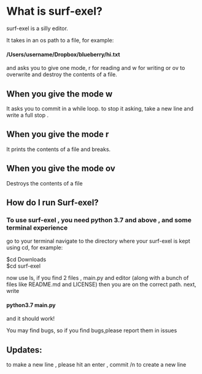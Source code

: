 # What is surf-exel?

surf-exel is a silly editor.


It takes in an os path to a file, for example:

#### /Users/username/Dropbox/blueberry/hi.txt

and asks you to give one mode, r for reading and w for writing or ov to overwrite and destroy the contents of a file.

## When you give the mode w

It asks you to commit in a while loop.
to stop it asking, take a new line and write a full stop
.
## When you give the mode r

It prints the contents of a file and breaks.

## When you give the mode ov

Destroys the contents of a file

## How do I run Surf-exel?
### To use surf-exel , you need python 3.7 and above , and some terminal experience

go to your terminal
navigate to the directory where your surf-exel is kept using cd, for example:

$cd Downloads <br/>
$cd surf-exel


now use ls, if you find 2 files , main.py and editor (along with a bunch of files like README.md and LICENSE) then you are on the correct path.
next, write  
#### python3.7 main.py

and it should work!

You may find bugs, so if you find bugs,please report them in issues

## Updates:
to make a new line , please hit an enter ,
commit /n to create a new line

